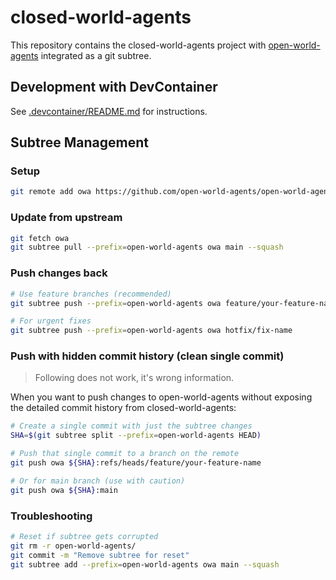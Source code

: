 # closed-world-agents

This repository contains the closed-world-agents project with [open-world-agents](https://github.com/open-world-agents/open-world-agents) integrated as a git subtree.

## Development with DevContainer

See [.devcontainer/README.md](.devcontainer/README.md) for instructions.

## Subtree Management

### Setup
```bash
git remote add owa https://github.com/open-world-agents/open-world-agents
```

### Update from upstream
```bash
git fetch owa
git subtree pull --prefix=open-world-agents owa main --squash
```

### Push changes back
```bash
# Use feature branches (recommended)
git subtree push --prefix=open-world-agents owa feature/your-feature-name

# For urgent fixes
git subtree push --prefix=open-world-agents owa hotfix/fix-name
```

### Push with hidden commit history (clean single commit)

> Following does not work, it's wrong information.

When you want to push changes to open-world-agents without exposing the detailed commit history from closed-world-agents:

```bash
# Create a single commit with just the subtree changes
SHA=$(git subtree split --prefix=open-world-agents HEAD)

# Push that single commit to a branch on the remote
git push owa ${SHA}:refs/heads/feature/your-feature-name

# Or for main branch (use with caution)
git push owa ${SHA}:main
```

### Troubleshooting
```bash
# Reset if subtree gets corrupted
git rm -r open-world-agents/
git commit -m "Remove subtree for reset"
git subtree add --prefix=open-world-agents owa main --squash
```
